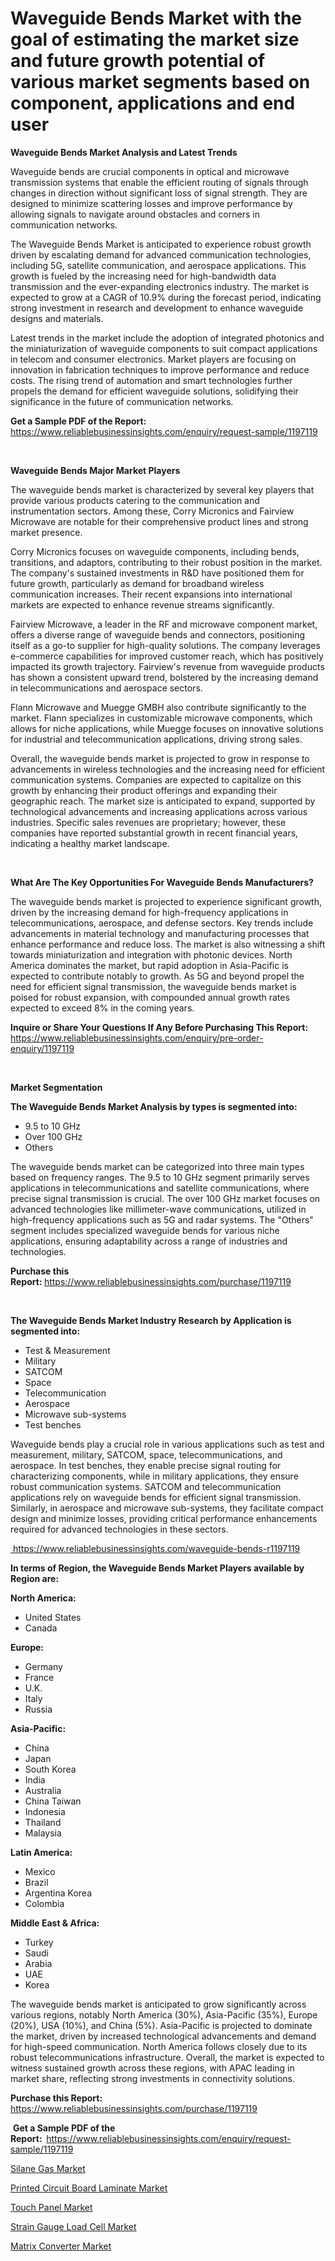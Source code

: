 <p><h1>Waveguide Bends Market with the goal of estimating the market size and future growth potential of various market segments based on component, applications and end user</h1></p><p><strong>Waveguide Bends Market Analysis and Latest Trends</strong></p>
<p><p>Waveguide bends are crucial components in optical and microwave transmission systems that enable the efficient routing of signals through changes in direction without significant loss of signal strength. They are designed to minimize scattering losses and improve performance by allowing signals to navigate around obstacles and corners in communication networks.</p><p>The Waveguide Bends Market is anticipated to experience robust growth driven by escalating demand for advanced communication technologies, including 5G, satellite communication, and aerospace applications. This growth is fueled by the increasing need for high-bandwidth data transmission and the ever-expanding electronics industry. The market is expected to grow at a CAGR of 10.9% during the forecast period, indicating strong investment in research and development to enhance waveguide designs and materials.</p><p>Latest trends in the market include the adoption of integrated photonics and the miniaturization of waveguide components to suit compact applications in telecom and consumer electronics. Market players are focusing on innovation in fabrication techniques to improve performance and reduce costs. The rising trend of automation and smart technologies further propels the demand for efficient waveguide solutions, solidifying their significance in the future of communication networks.</p></p>
<p><strong>Get a Sample PDF of the Report:&nbsp;</strong> <a href="https://www.reliablebusinessinsights.com/enquiry/request-sample/1197119?utm_campaign=1847&utm_medium=2&utm_source=Github&utm_content=ia&utm_term=06042025&utm_id=waveguide-bends">https://www.reliablebusinessinsights.com/enquiry/request-sample/1197119</a></p>
<p>&nbsp;</p>
<p><strong>Waveguide Bends Major Market Players</strong></p>
<p><p>The waveguide bends market is characterized by several key players that provide various products catering to the communication and instrumentation sectors. Among these, Corry Micronics and Fairview Microwave are notable for their comprehensive product lines and strong market presence.</p><p>Corry Micronics focuses on waveguide components, including bends, transitions, and adaptors, contributing to their robust position in the market. The company's sustained investments in R&D have positioned them for future growth, particularly as demand for broadband wireless communication increases. Their recent expansions into international markets are expected to enhance revenue streams significantly.</p><p>Fairview Microwave, a leader in the RF and microwave component market, offers a diverse range of waveguide bends and connectors, positioning itself as a go-to supplier for high-quality solutions. The company leverages e-commerce capabilities for improved customer reach, which has positively impacted its growth trajectory. Fairview's revenue from waveguide products has shown a consistent upward trend, bolstered by the increasing demand in telecommunications and aerospace sectors.</p><p>Flann Microwave and Muegge GMBH also contribute significantly to the market. Flann specializes in customizable microwave components, which allows for niche applications, while Muegge focuses on innovative solutions for industrial and telecommunication applications, driving strong sales.</p><p>Overall, the waveguide bends market is projected to grow in response to advancements in wireless technologies and the increasing need for efficient communication systems. Companies are expected to capitalize on this growth by enhancing their product offerings and expanding their geographic reach. The market size is anticipated to expand, supported by technological advancements and increasing applications across various industries. Specific sales revenues are proprietary; however, these companies have reported substantial growth in recent financial years, indicating a healthy market landscape.</p></p>
<p>&nbsp;</p>
<p><strong>What Are The Key Opportunities For Waveguide Bends Manufacturers?</strong></p>
<p><p>The waveguide bends market is projected to experience significant growth, driven by the increasing demand for high-frequency applications in telecommunications, aerospace, and defense sectors. Key trends include advancements in material technology and manufacturing processes that enhance performance and reduce loss. The market is also witnessing a shift towards miniaturization and integration with photonic devices. North America dominates the market, but rapid adoption in Asia-Pacific is expected to contribute notably to growth. As 5G and beyond propel the need for efficient signal transmission, the waveguide bends market is poised for robust expansion, with compounded annual growth rates expected to exceed 8% in the coming years.</p></p>
<p><strong>Inquire or Share Your Questions If Any Before Purchasing This Report:</strong> <a href="https://www.reliablebusinessinsights.com/enquiry/pre-order-enquiry/1197119?utm_campaign=1847&utm_medium=2&utm_source=Github&utm_content=ia&utm_term=06042025&utm_id=waveguide-bends">https://www.reliablebusinessinsights.com/enquiry/pre-order-enquiry/1197119</a></p>
<p>&nbsp;</p>
<p><strong>Market Segmentation</strong></p>
<p><strong>The Waveguide Bends Market Analysis by types is segmented into:</strong></p>
<p><ul><li>9.5 to 10 GHz</li><li>Over 100 GHz</li><li>Others</li></ul></p>
<p><p>The waveguide bends market can be categorized into three main types based on frequency ranges. The 9.5 to 10 GHz segment primarily serves applications in telecommunications and satellite communications, where precise signal transmission is crucial. The over 100 GHz market focuses on advanced technologies like millimeter-wave communications, utilized in high-frequency applications such as 5G and radar systems. The "Others" segment includes specialized waveguide bends for various niche applications, ensuring adaptability across a range of industries and technologies.</p></p>
<p><strong>Purchase this Report:&nbsp;</strong><a href="https://www.reliablebusinessinsights.com/purchase/1197119?utm_campaign=1847&utm_medium=2&utm_source=Github&utm_content=ia&utm_term=06042025&utm_id=waveguide-bends">https://www.reliablebusinessinsights.com/purchase/1197119</a></p>
<p>&nbsp;</p>
<p><strong>The Waveguide Bends Market Industry Research by Application is segmented into:</strong></p>
<p><ul><li>Test & Measurement</li><li>Military</li><li>SATCOM</li><li>Space</li><li>Telecommunication</li><li>Aerospace</li><li>Microwave sub-systems</li><li>Test benches</li></ul></p>
<p><p>Waveguide bends play a crucial role in various applications such as test and measurement, military, SATCOM, space, telecommunications, and aerospace. In test benches, they enable precise signal routing for characterizing components, while in military applications, they ensure robust communication systems. SATCOM and telecommunication applications rely on waveguide bends for efficient signal transmission. Similarly, in aerospace and microwave sub-systems, they facilitate compact design and minimize losses, providing critical performance enhancements required for advanced technologies in these sectors.</p></p>
<p><a href="https://www.reliablebusinessinsights.com/waveguide-bends-r1197119?utm_campaign=1847&utm_medium=2&utm_source=Github&utm_content=ia&utm_term=06042025&utm_id=waveguide-bends">&nbsp;https://www.reliablebusinessinsights.com/waveguide-bends-r1197119</a></p>
<p><strong>In terms of Region, the Waveguide Bends Market Players available by Region are:</strong></p>
<p>
    <p> <strong> North America: </strong>
        <ul>
            <li>United States</li>
            <li>Canada</li>
        </ul>
        </p> 
    <p> <strong> Europe: </strong>
        <ul>
            <li>Germany</li>
            <li>France</li>
            <li>U.K.</li>
            <li>Italy</li>
            <li>Russia</li>
        </ul>
        </p> 
    <p> <strong> Asia-Pacific: </strong>
        <ul>
            <li>China</li>
            <li>Japan</li>
            <li>South Korea</li>
            <li>India</li>
            <li>Australia</li>
            <li>China Taiwan</li>
            <li>Indonesia</li>
            <li>Thailand</li>
            <li>Malaysia</li>
        </ul>
        </p> 
    <p> <strong> Latin America: </strong>
        <ul>
            <li>Mexico</li>
            <li>Brazil</li>
            <li>Argentina Korea</li>
            <li>Colombia</li>
        </ul>
        </p> 
    <p> <strong> Middle East & Africa: </strong>
        <ul>
            <li>Turkey</li>
            <li>Saudi</li>
            <li>Arabia</li>
            <li>UAE</li>
            <li>Korea</li>
        </ul>
    </p>
    </p>
<p><p>The waveguide bends market is anticipated to grow significantly across various regions, notably North America (30%), Asia-Pacific (35%), Europe (20%), USA (10%), and China (5%). Asia-Pacific is projected to dominate the market, driven by increased technological advancements and demand for high-speed communication. North America follows closely due to its robust telecommunications infrastructure. Overall, the market is expected to witness sustained growth across these regions, with APAC leading in market share, reflecting strong investments in connectivity solutions.</p></p>
<p><strong>Purchase this Report: </strong><a href="https://www.reliablebusinessinsights.com/purchase/1197119?utm_campaign=1847&utm_medium=2&utm_source=Github&utm_content=ia&utm_term=06042025&utm_id=waveguide-bends">https://www.reliablebusinessinsights.com/purchase/1197119</a></p>
<p>&nbsp;<strong>Get a Sample PDF of the Report:&nbsp;&nbsp;</strong><a href="https://www.reliablebusinessinsights.com/enquiry/request-sample/1197119?utm_campaign=1847&utm_medium=2&utm_source=Github&utm_content=ia&utm_term=06042025&utm_id=waveguide-bends">https://www.reliablebusinessinsights.com/enquiry/request-sample/1197119</a></p>
<p><strong></strong></p>
<p><p><a href="https://github.com/olesjaquah/Market-Research-Report-List-1/blob/main/silane-gas-market.md?utm_campaign=1847&utm_medium=2&utm_source=Github&utm_content=ia&utm_term=06042025&utm_id=waveguide-bends">Silane Gas Market</a></p><p><a href="https://github.com/edriceakeime/Market-Research-Report-List-1/blob/main/printed-circuit-board-laminate-market.md?utm_campaign=1847&utm_medium=2&utm_source=Github&utm_content=ia&utm_term=06042025&utm_id=waveguide-bends">Printed Circuit Board Laminate Market</a></p><p><a href="https://github.com/seppelharjap/Market-Research-Report-List-1/blob/main/touch-panel-market.md?utm_campaign=1847&utm_medium=2&utm_source=Github&utm_content=ia&utm_term=06042025&utm_id=waveguide-bends">Touch Panel Market</a></p><p><a href="https://github.com/kitsossadien/Market-Research-Report-List-1/blob/main/strain-gauge-load-cell-market.md?utm_campaign=1847&utm_medium=2&utm_source=Github&utm_content=ia&utm_term=06042025&utm_id=waveguide-bends">Strain Gauge Load Cell Market</a></p><p><a href="https://github.com/fungkychiman/Market-Research-Report-List-1/blob/main/matrix-converter-market.md?utm_campaign=1847&utm_medium=2&utm_source=Github&utm_content=ia&utm_term=06042025&utm_id=waveguide-bends">Matrix Converter Market</a></p></p>